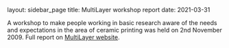 layout: sidebar_page
title: MultiLayer workshop report
date: 2021-03-31

A workshop to make people working in basic research aware of the needs and expectations in the area of ceramic printing was held on 2nd November 2009. Full report on [MultiLayer website]( http://multilayer.4m-association.org/node/49).